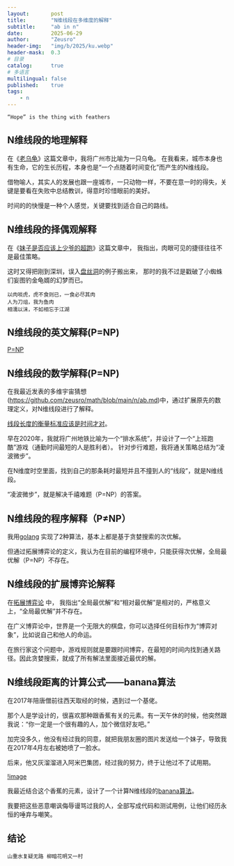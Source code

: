 ```yaml
---
layout:       post
title:        "N维线段在多维度的解释"
subtitle:     "ab in n"
date:         2025-06-29
author:       "Zeusro"
header-img:   "img/b/2025/ku.webp"
header-mask:  0.3
# 目录
catalog:      true
# 多语言
multilingual: false
published:    true
tags:
    - n
---
```


    “Hope” is the thing with feathers

## N维线段的地理解释

在《[老乌龟](https://mp.weixin.qq.com/s/zYhGgyx_HQV0qHsyTf_96Q?token=2125660481&lang=zh_CN)》这篇文章中，我将广州市比喻为一只乌龟。
在我看来，城市本身也有生命，它的生长历程，本身也是“一个点随着时间变化”而产生的N维线段。

借物喻人，其实人的发展也跟一座城市，一只动物一样，不要在意一时的得失，关键是要看在失败中总结教训，得意时珍惜眼前的美好。

时间的的快慢是一种个人感觉，关键要找到适合自己的路线。

## N维线段的择偶观解释

在《[妹子是否应该上少爷的超跑](https://mp.weixin.qq.com/s/UuiRsbPmb8KksyJ9eocKQw)》这篇文章中，
我指出，肉眼可见的捷径往往不是最佳策略。

这时又得把刚到深圳，误入[盘丝洞](https://mp.weixin.qq.com/s/fklt2QDYWE5g3Bs_ZF6aIQ)的例子搬出来，
那时的我不过是戳破了小蜘蛛们妄图钓金龟婿的幻梦而已。

```
以肉啖虎，虎不食则已，一食必尽其肉
人为刀俎，我为鱼肉
相濡以沫，不如相忘于江湖
```

## N维线段的英文解释(P=NP)

[P=NP](https://medium.com/@zeusro/p-np-45d6766dd2e6)

## N维线段的数学解释(P=NP)

在我最近发表的多维宇宙猜想(https://github.com/zeusro/math/blob/main/n/ab.md)中，通过扩展原先的数理定义，对N维线段进行了解释。

[线段长度的衡量标准应该是时间才对](https://mp.weixin.qq.com/s?__biz=MzI1ODEyNDg3MA==&mid=2655476198&idx=2&sn=69a3b56040b90558b2d9a6f020efc64d&chksm=f1bf04cfc6c88dd9e18b476b2b86b8361a87aa0725a6c509982426e16ee82759d44015ac33cb&scene=178&cur_album_id=1501795090070077441&search_click_id=#rd)。

早在2020年，我就将广州地铁比喻为一个“排水系统”，并设计了一个“上班跑酷”游戏（通勤时间最短的人是胜利者）。
针对步行难题，我将通关策略总结为“凌波微步”。

在N维度时空里面，找到自己的那条耗时最短并且不撞到人的“线段”，就是N维线段。 ​

“凌波微步”，就是解决千禧难题（P=NP）的答案。

## N维线段的程序解释（P≠NP）

我用[golang](https://github.com/zeusro/system/tree/main/problems/np) 实现了2种算法，基本上都是基于贪婪搜索的次优解。

但通过拓展博弈论的定义，我认为在目前的编程环境中，只能获得次优解，全局最优解（P=NP）不存在。

## N维线段的扩展博弈论解释

在[拓展博弈论](https://github.com/zeusro/math/blob/main/game/readme.zh.md) 中，
我指出“全局最优解”和“相对最优解”是相对的，严格意义上，“全局最优解”并不存在。

在广义博弈论中，世界是一个无限大的棋盘，你可以选择任何目标作为“博弈对象”，比如说自己和他人的命运。

在旅行家这个问题中，游戏规则就是要跟时间博弈，在最短的时间内找到通关路径。因此贪婪搜索，就成了所有解法里面接近最优的解。

## N维线段距离的计算公式——banana算法

在2017年陪唐僧前往西天取经的时候，遇到过一个基佬。

那个人是学设计的，很喜欢那种跟香蕉有关的元素。有一天午休的时候，他突然跟我说：“你一定是一个很有趣的人，加个微信好友吧。”

加完没多久，他没有经过我的同意，就把我朋友圈的图片发送给一个妹子，导致我在2017年4月左右被她喷了一脸水。

后来，他又灰溜溜进入阿米巴集团，经过我的努力，终于让他过不了试用期。

[!image](/img/p/banana.jpg)

我最近结合这个香蕉的元素，设计了一个计算N维线段的[banana算法](https://github.com/zeusro/system/blob/main/function/local/n/ab_test.go)。

我要把这些恶意嘲讽侮辱谩骂过我的人，全部写成代码和测试用例，让他们经历永恒的唾弃与嘲笑。

## 结论

    山重水复疑无路 柳暗花明又一村
